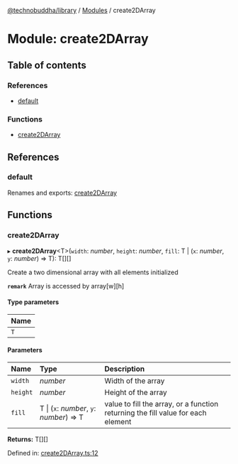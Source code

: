 [@technobuddha/library](../..) / [Modules](../Modules.md) / create2DArray

# Module: create2DArray

## Table of contents

### References

- [default](create2darray.md#default)

### Functions

- [create2DArray](create2darray.md#create2darray)

## References

### default

Renames and exports: [create2DArray](create2darray.md#create2darray)

## Functions

### create2DArray

▸ **create2DArray**<T\>(`width`: *number*, `height`: *number*, `fill`: T \| (`x`: *number*, `y`: *number*) => T): T[][]

Create a two dimensional array with all elements initialized

**`remark`** Array is accessed by array[w][h]

#### Type parameters

| Name |
| :------ |
| `T` |

#### Parameters

| Name | Type | Description |
| :------ | :------ | :------ |
| `width` | *number* | Width of the array |
| `height` | *number* | Height of the array |
| `fill` | T \| (`x`: *number*, `y`: *number*) => T | value to fill the array, or a function returning the fill value for each element |

**Returns:** T[][]

Defined in: [create2DArray.ts:12](../../src/create2DArray.ts#L12)
